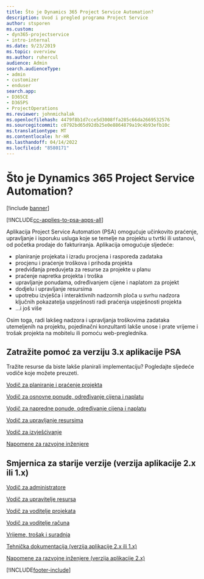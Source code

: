 ```yaml
---
title: Što je Dynamics 365 Project Service Automation?
description: Uvod i pregled programa Project Service
author: stsporen
ms.custom:
- dyn365-projectservice
- intro-internal
ms.date: 9/23/2019
ms.topic: overview
ms.author: ruhercul
audience: Admin
search.audienceType:
- admin
- customizer
- enduser
search.app:
- D365CE
- D365PS
- ProjectOperations
ms.reviewer: johnmichalak
ms.openlocfilehash: 4479f8b1d7cce5d3008ffa285c66da2669532576
ms.sourcegitcommit: c0792bd65d92db25e0e8864879a19c4b93efb10c
ms.translationtype: MT
ms.contentlocale: hr-HR
ms.lasthandoff: 04/14/2022
ms.locfileid: "8580171"
---
```

# <a name="what-is-dynamics-365-project-service-automation"></a>Što je Dynamics 365 Project Service Automation?

[!include [banner](../includes/psa-now-project-operations.md)]

[!INCLUDE[cc-applies-to-psa-apps-all](../includes/cc-applies-to-psa-apps-all.md)]

Aplikacija Project Service Automation (PSA) omogućuje učinkovito praćenje, upravljanje i isporuku usluga koje se temelje na projektu u tvrtki ili ustanovi, od početka prodaje do fakturiranja. Aplikacija omogućuje sljedeće:

- planiranje projekata i izradu procjena i rasporeda zadataka
- procjenu i praćenje troškova i prihoda projekta
- predviđanja preduvjeta za resurse za projekte u planu
- praćenje napretka projekta i troška
- upravljanje ponudama, određivanjem cijene i naplatom za projekt
- dodjelu i upravljanje resursima
- upotrebu izvješća i interaktivnih nadzornih ploča u svrhu nadzora ključnih pokazatelja uspješnosti radi praćenja uspješnosti projekta
- ...i još više

Osim toga, radi lakšeg nadzora i upravljanja troškovima zadataka utemeljenih na projektu, pojedinačni konzultanti lakše unose i prate vrijeme i trošak projekta na mobitelu ili pomoću web-preglednika.

## <a name="get-help-with-psa-version-3x"></a>Zatražite pomoć za verziju 3.x aplikacije PSA
Tražite resurse da biste lakše planirali implementaciju? Pogledajte sljedeće vodiče koje možete preuzeti.

 [Vodič za planiranje i praćenje projekta](../psa/implementation-guides/project-planning-tracking.md)

 [Vodič za osnovne ponude, određivanje cijena i naplatu](../psa/implementation-guides/begin-quoting-pricing-billing.md)

 [Vodič za napredne ponude, određivanje cijena i naplatu](../psa/implementation-guides/adv-quoting-pricing-billing.md)

 [Vodič za upravljanje resursima](../psa/implementation-guides/resource-management-guide.md)

 [Vodič za izvješćivanje](../psa/implementation-guides/reporting-guide.md)

 [Napomene za razvojne inženjere](../psa/developer-guides/overview-dev-notes-v3.x.md)

## <a name="guidance-for-earlier-versions-app-version-2x-or-1x"></a>Smjernica za starije verzije (verzija aplikacije 2.x ili 1.x)
 [Vodič za administratore](../psa/admin-guide.md)

 [Vodič za upravitelje resursa](../psa/resource-manager-guide.md)

 [Vodič za voditelje projekata](../psa/project-manager-guide.md)

 [Vodič za voditelje računa](../psa/account-manager-guide.md)

 [Vrijeme, trošak i suradnja](../psa/time-expense-collaboration-guide.md)

 [Tehnička dokumentacija (verzija aplikacije 2.x ili 1.x)](../psa/white-papers.md)

 [Napomene za razvojne inženjere (verzija aplikacije 2.x)](../psa/developer-guides/add-custom-qoi-forms-v2.x.md)



[!INCLUDE[footer-include](../includes/footer-banner.md)]
